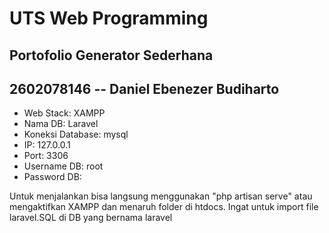 # UTS Web Programming
## Portofolio Generator Sederhana
## 2602078146 -- Daniel Ebenezer Budiharto

- Web Stack: XAMPP
- Nama DB: Laravel
- Koneksi Database: mysql
- IP: 127.0.0.1
- Port: 3306
- Username DB: root
- Password DB: 

Untuk menjalankan bisa langsung menggunakan "php artisan serve" atau mengaktifkan XAMPP dan menaruh folder di htdocs. Ingat untuk import file laravel.SQL di DB yang bernama laravel
